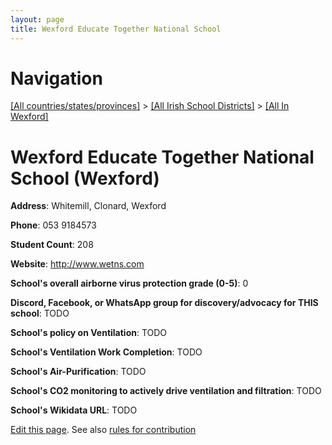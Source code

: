 ```yaml
---
layout: page
title: Wexford Educate Together National School
---
```

# Navigation

[[All countries/states/provinces]](../../..) > [[All Irish School Districts]](../..) > [[All In Wexford]](..)

# Wexford Educate Together National School (Wexford)

**Address**: Whitemill, Clonard, Wexford

**Phone**: 053 9184573

**Student Count**: 208

**Website**: <http://www.wetns.com>

**School's overall airborne virus protection grade (0-5)**: 0

**Discord, Facebook, or WhatsApp group for discovery/advocacy for THIS school**: TODO

**School's policy on Ventilation**: TODO

**School's Ventilation Work Completion**: TODO

**School's Air-Purification**: TODO

**School's CO2 monitoring to actively drive ventilation and filtration**: TODO

**School's Wikidata URL**: TODO


[Edit this page](https://github.com/ventilate-schools/Ireland/edit/main/./Wexford/Wexford_Educate_Together_National_School.md). See also [rules for contribution](../../../contribution-rules/)